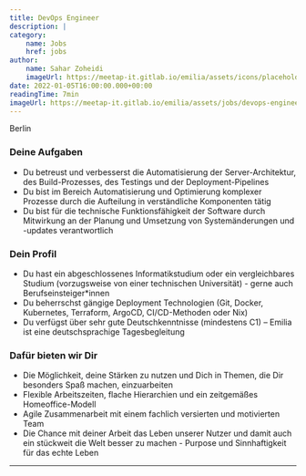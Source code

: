 ```yaml
---
title: DevOps Engineer
description: |
category:
    name: Jobs
    href: jobs
author:
    name: Sahar Zoheidi
    imageUrl: https://meetap-it.gitlab.io/emilia/assets/icons/placeholder-avatar.svg
date: 2022-01-05T16:00:00.000+00:00
readingTime: 7min
imageUrl: https://meetap-it.gitlab.io/emilia/assets/jobs/devops-engineer.webp
---
```


<div class="flex gap-2 items-center mb-4 text-lg text-primary-500">
    <heroicons-outline-location-marker /> Berlin
</div>

<job-header />

<img :src="frontmatter.imageUrl" />

### Deine Aufgaben

* Du betreust und verbesserst die Automatisierung der Server-Architektur, des Build-Prozesses, des Testings und der Deployment-Pipelines
* Du bist im Bereich Automatisierung und Optimierung komplexer Prozesse durch die Aufteilung in verständliche Komponenten tätig
* Du bist für die technische Funktionsfähigkeit der Software durch Mitwirkung an der Planung und Umsetzung von Systemänderungen und -updates verantwortlich

### Dein Profil

* Du hast ein abgeschlossenes Informatikstudium oder ein vergleichbares Studium (vorzugsweise von einer technischen Universität) - gerne auch Berufseinsteiger*innen
* Du beherrschst gängige Deployment Technologien (Git, Docker, Kubernetes, Terraform, ArgoCD, CI/CD-Methoden oder Nix)
* Du verfügst über sehr gute Deutschkenntnisse (mindestens C1) – Emilia ist eine deutschsprachige Tagesbegleitung

### Dafür bieten wir Dir

* Die Möglichkeit, deine Stärken zu nutzen und Dich in Themen, die Dir besonders Spaß machen, einzuarbeiten
* Flexible Arbeitszeiten, flache Hierarchien und ein zeitgemäßes Homeoffice-Modell
* Agile Zusammenarbeit mit einem fachlich versierten und motivierten Team
* Die Chance mit deiner Arbeit das Leben unserer Nutzer und damit auch ein stückweit die Welt besser zu machen - Purpose und Sinnhaftigkeit für das echte Leben

<contact-paragraph />

---

<open-positions />
